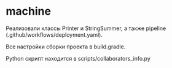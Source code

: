 # machine
Реализовали классы Printer и StringSummer, а также pipeline (.github/workflows/deployment.yaml). 

Все настройки сборки проекта в build.gradle.

Python скрипт находится в scripts/collaborators_info.py

